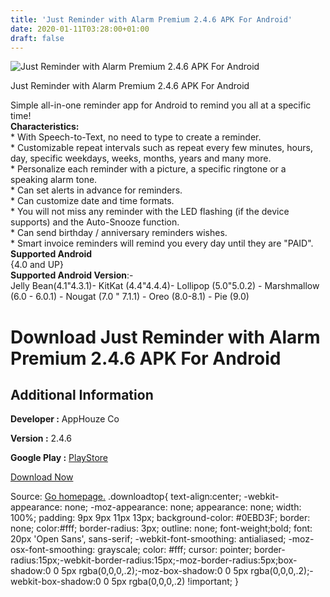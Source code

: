 ```yaml
---
title: 'Just Reminder with Alarm Premium 2.4.6 APK For Android'
date: 2020-01-11T03:28:00+01:00
draft: false
---
```


![Just Reminder with Alarm Premium 2.4.6 APK For Android](https://i0.wp.com/apkhome.net/wp-content/uploads/2020/01/Just-Reminder-with-Alarm-Premium-2.4.6.png "Just Reminder with Alarm Premium 2.4.6 APK For Android")

  

Just Reminder with Alarm Premium 2.4.6 APK For Android

Simple all-in-one reminder app for Android to remind you all at a specific time!  
**Characteristics:**  
\* With Speech-to-Text, no need to type to create a reminder.  
\* Customizable repeat intervals such as repeat every few minutes, hours, day, specific weekdays, weeks, months, years and many more.  
\* Personalize each reminder with a picture, a specific ringtone or a speaking alarm tone.  
\* Can set alerts in advance for reminders.  
\* Can customize date and time formats.  
\* You will not miss any reminder with the LED flashing (if the device supports) and the Auto-Snooze function.  
\* Can send birthday / anniversary reminders wishes.  
\* Smart invoice reminders will remind you every day until they are "PAID".  
**Supported Android**  
{4.0 and UP}  
**Supported Android Version**:-  
Jelly Bean(4.1"4.3.1)- KitKat (4.4"4.4.4)- Lollipop (5.0"5.0.2) - Marshmallow (6.0 - 6.0.1) - Nougat (7.0 " 7.1.1) - Oreo (8.0-8.1) - Pie (9.0)

Download Just Reminder with Alarm Premium 2.4.6 APK For Android
===============================================================

Additional Information
----------------------

**Developer :** AppHouze Co

**Version :** 2.4.6

**Google Play :** [PlayStore](https://play.google.com/store/apps/details?id=in.smsoft.justremind)

  

[Download Now](https://store4app.co/post/just-reminder-with-alarm-premium-2-4-6-apk-for-android_1578665934)

  
Source: [Go homepage.](https://store4app.co/post/just-reminder-with-alarm-premium-2-4-6-apk-for-android_1578665934) .downloadtop{ text-align:center; -webkit-appearance: none; -moz-appearance: none; appearance: none; width: 100%; padding: 9px 9px 11px 13px; background-color: #0EBD3F; border: none; color:#fff; border-radius: 3px; outline: none; font-weight;bold; font: 20px 'Open Sans', sans-serif; -webkit-font-smoothing: antialiased; -moz-osx-font-smoothing: grayscale; color: #fff; cursor: pointer; border-radius:15px;-webkit-border-radius:15px;-moz-border-radius:5px;box-shadow:0 0 5px rgba(0,0,0,.2);-moz-box-shadow:0 0 5px rgba(0,0,0,.2);-webkit-box-shadow:0 0 5px rgba(0,0,0,.2) !important; }